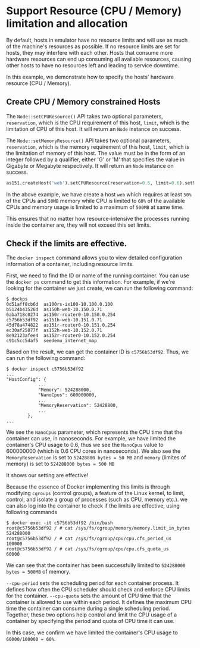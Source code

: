 # Support Resource (CPU / Memory) limitation and allocation
By default, hosts in emulator have no resource limits and will use as much of the machine's resources as possible. If no resource limits are set for hosts, they may interfere 
with each other. Hosts that consume more hardware resources can end up consuming all available resources, causing other hosts to have no resources left and leading to service downtime.

In this example, we demonstrate how to specify the hosts' hardware resource (CPU / Memory).

## Create CPU / Memory constrained Hosts
The `Node::setCPUResource()` API takes two optional parameters, `reservation`,
which is the CPU requirement of this host, `limit`, which is the limitation of CPU of this host.
It will return an `Node` instance on success. 

The `Node::setMemoryResource()` API takes two optional parameters, `reservation`,
which is the memory requirement of this host, `limit`, which is the limitation of memory of this host.
The value must be in the form of an integer followed by a qualifier, either 'G' or 'M' that specifies the value in Gigabyte or Megabyte respectively.
It will return an `Node` instance on success. 
 
 ```python
 as151.createHost('web').setCPUResource(reservation=0.5, limit=0.6).setMemoryResource(reservation='50M', limit='500M').joinNetwork('net0')
 ```
In the above example, we have create a host `web` which requires at least `50%` of the CPUs and `50MB` memory while CPU is limited to `60%` of the available CPUs 
and memory usage is limited to a maximum of `500MB` at same time.

This ensures that no matter how resource-intensive the processes running inside the container are, they will not exceed this set limits.

## Check if the limits are effective.
The `docker inspect` command allows you to view detailed configuration information of a container, including resource limits.

First, we need to find the ID or name of the running container. You can use the `docker ps` command to get this information.
For example, if we're looking for the container we just create, we can run the following command:
```shell-script
$ dockps
0d51aff8cb6d  as100rs-ix100-10.100.0.100
b5124b43526d  as150h-web-10.150.0.71
6aba718c0274  as150r-router0-10.150.0.254
c5756b53df92  as151h-web-10.151.0.71
45d78a474822  as151r-router0-10.151.0.254
ec30af25877f  as152h-web-10.152.0.71
8e92123afee4  as152r-router0-10.152.0.254
c91c5cc5daf5  seedemu_internet_map
```
Based on the result, we can get the container ID is `c5756b53df92`. Thus, we can run the following command:
```shell-script
$ docker inspect c5756b53df92
...
"HostConfig": {
            ...
            "Memory": 524288000,
            "NanoCpus": 600000000,
            ...
            "MemoryReservation": 52428800,
            ...
        },
...
```
We see the `NanoCpus` parameter, which represents the CPU time that the container can use, in nanoseconds. 
For example, we have limited the container's CPU usage to 0.6, thus we see the `NanoCpus` value to 600000000 (which is 0.6 CPU cores in nanoseconds).
We also see the `MemoryReservation` is set to `52428800 bytes = 50 MB` and `memory` (limites of memory) is set to `524288000 bytes = 500 MB`

It shows our setting are effective!

Because the essence of Docker implementing this limits is through modifying `cgroups` (control groups), a feature of the Linux kernel, to limit, control, and isolate 
a group of processes (such as CPU, memory etc.). we can also log into the container to check if the limits are effective, using following commands 
```shell-script
$ docker exec -it c5756b53df92 /bin/bash
root@c5756b53df92 / # cat /sys/fs/cgroup/memory/memory.limit_in_bytes
524288000
root@c5756b53df92 / # cat /sys/fs/cgroup/cpu/cpu.cfs_period_us 
100000
root@c5756b53df92 / # cat /sys/fs/cgroup/cpu/cpu.cfs_quota_us
60000
```
We can see that the container has been successfully limited to `524288000 bytes = 500MB` of memory. 

`--cpu-period` sets the scheduling period for each container
 process. It defines how often the CPU scheduler should check and enforce CPU limits for the container.
`--cpu-quota` sets the amount of CPU time that the container is allowed to use within each period. It defines the maximum CPU time the container can consume during a single scheduling period.
Together, these two options help control and limit the CPU usage of a container by specifying the period and quota of CPU time it can use.

In this case, we confirm we have limited the container's CPU usage to `60000/100000 = 60%`.
